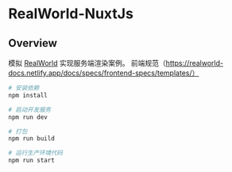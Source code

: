 # RealWorld-NuxtJs

## Overview

模拟 [RealWorld](https://github.com/gothinkster/realworld/) 实现服务端渲染案例。
前端规范（https://realworld-docs.netlify.app/docs/specs/frontend-specs/templates/）

```sh
# 安装依赖
npm install

# 启动开发服务
npm run dev

# 打包
npm run build

# 运行生产环境代码
npm run start
```
